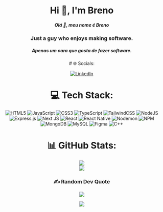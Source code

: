 <h1 align="center">Hi 👋, I'm Breno</h1>
<h5 align="center">Olá 👋, meu nome é Breno</h5>
<h3 align="center">Just a guy who enjoys making software.</h3>
<h5 align="center">Apenas um cara que gosta de fazer software.</h5>

<div align="center">
# 🌐 Socials:
  
[![LinkedIn](https://img.shields.io/badge/LinkedIn-%230077B5.svg?logo=linkedin&logoColor=white)](https://www.linkedin.com/in/breno-maitano-pereira-78a8b9181) 


# 💻 Tech Stack:
![HTML5](https://img.shields.io/badge/html5-%23E34F26.svg?style=flat&logo=html5&logoColor=white) 
![JavaScript](https://img.shields.io/badge/javascript-%23323330.svg?style=flat&logo=javascript&logoColor=%23F7DF1E) 
![CSS3](https://img.shields.io/badge/css3-%231572B6.svg?style=flat&logo=css3&logoColor=white) 
![TypeScript](https://img.shields.io/badge/typescript-%23007ACC.svg?style=flat&logo=typescript&logoColor=white)
![TailwindCSS](https://img.shields.io/badge/tailwindcss-%2338B2AC.svg?style=flat&logo=tailwind-css&logoColor=white)
![NodeJS](https://img.shields.io/badge/node.js-6DA55F?style=flat&logo=node.js&logoColor=white)
![Express.js](https://img.shields.io/badge/express.js-%23404d59.svg?style=flat&logo=express&logoColor=%2361DAFB)
![Next JS](https://img.shields.io/badge/Next-black?style=for-the-badge&logo=next.js&logoColor=white)
![React](https://img.shields.io/badge/react-%2320232a.svg?style=flat&logo=react&logoColor=%2361DAFB) 
![React Native](https://img.shields.io/badge/react_native-%2320232a.svg?style=flat&logo=react&logoColor=%2361DAFB)
![Nodemon](https://img.shields.io/badge/NODEMON-%23323330.svg?style=flat&logo=nodemon&logoColor=%BBDEAD) 
![NPM](https://img.shields.io/badge/NPM-%23CB3837.svg?style=flat&logo=npm&logoColor=white) 
![MongoDB](https://img.shields.io/badge/MongoDB-%234ea94b.svg?style=flat&logo=mongodb&logoColor=white)
![MySQL](https://img.shields.io/badge/mysql-4479A1.svg?style=flat&logo=mysql&logoColor=white) 
![Figma](https://img.shields.io/badge/figma-%23F24E1E.svg?style=flat&logo=figma&logoColor=white)
![C++](https://img.shields.io/badge/c++-%2300599C.svg?style=flat&logo=c%2B%2B&logoColor=white) 

# 📊 GitHub Stats:
![](https://github-readme-stats.vercel.app/api?username=bmp29&theme=radical&hide_border=false&include_all_commits=true&count_private=true)<br/>
![](https://github-readme-stats.vercel.app/api/top-langs/?username=bmp29&theme=radical&hide_border=false&include_all_commits=true&count_private=true&layout=compact)

### ✍️ Random Dev Quote
![](https://quotes-github-readme.vercel.app/api?type=horizontal&theme=radical)

[![](https://visitcount.itsvg.in/api?id=bmp29&icon=0&color=10)](https://visitcount.itsvg.in)
</div>
